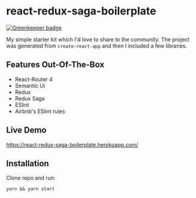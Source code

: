 # react-redux-saga-boilerplate

[![Greenkeeper badge](https://badges.greenkeeper.io/mCodex/react-redux-saga-boilerplate.svg)](https://greenkeeper.io/)

My simple starter kit which I'd love to share to the community. The project was generated from `create-react-app` and then I included a few libraries.

## Features Out-Of-The-Box

* React-Router 4
* Semantic Ui
* Redux
* Redux Saga
* ESlint
* Airbnb's ESlint rules

## Live Demo

https://react-redux-saga-boilerplate.herokuapp.com/

## Installation

Clone repo and run:

```
yarn && yarn start
```

